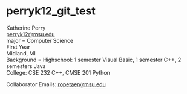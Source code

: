 # perryk12_git_test
Katherine Perry  
perryk12@msu.edu  
major = Computer Science  
First Year  
Midland, MI  
Background = Highschool: 1 semester Visual Basic, 1 semester C++, 2 semesters Java  
             College: CSE 232 C++, CMSE 201 Python

Collaborator Emails: ropetaer@msu.edu
